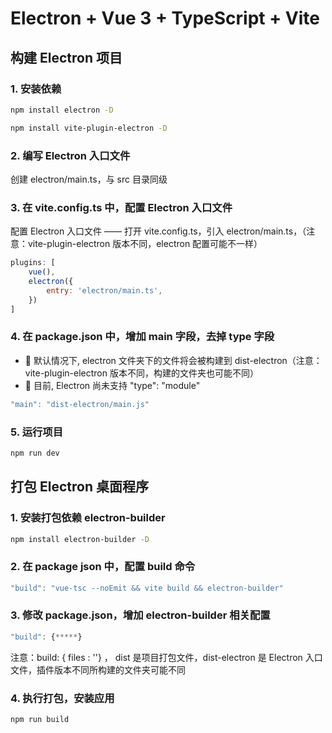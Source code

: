# Electron + Vue 3 + TypeScript + Vite

## 构建 Electron 项目

### 1. 安装依赖

```sh
npm install electron -D

npm install vite-plugin-electron -D 
```

### 2. 编写 Electron 入口文件

创建 electron/main.ts，与 src 目录同级

### 3. 在 vite.config.ts 中，配置 Electron 入口文件

配置 Electron 入口文件 —— 打开 vite.config.ts，引入 electron/main.ts，（注意：vite-plugin-electron 版本不同，electron 配置可能不一样）

```js
plugins: [
    vue(),
    electron({
        entry: 'electron/main.ts',
    })
]
```

### 4. 在 package.json 中，增加 main 字段，去掉 type 字段

- 🚨 默认情况下, electron 文件夹下的文件将会被构建到 dist-electron（注意：vite-plugin-electron 版本不同，构建的文件夹也可能不同）
- 🚨 目前, Electron 尚未支持 "type": "module"

```js
"main": "dist-electron/main.js" 
```

### 5. 运行项目

```sh
npm run dev
```

## 打包 Electron 桌面程序

### 1. 安装打包依赖 electron-builder

```sh
npm install electron-builder -D 
```

### 2. 在 package json 中，配置 build 命令

```js
"build": "vue-tsc --noEmit && vite build && electron-builder"
```

### 3. 修改 package.json，增加 electron-builder 相关配置

```js
"build": {*****}
```

注意：build: { files : ''} ， dist 是项目打包文件，dist-electron 是 Electron 入口文件，插件版本不同所构建的文件夹可能不同 

### 4. 执行打包，安装应用

```sh
npm run build
```

